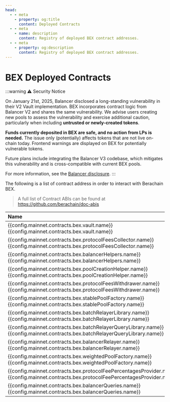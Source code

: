 ```yaml
---
head:
  - - meta
    - property: og:title
      content: Deployed Contracts
  - - meta
    - name: description
      content: Registry of deployed BEX contract addresses.
  - - meta
    - property: og:description
      content: Registry of deployed BEX contract addresses.
---
```


<script setup>
  import config from '@berachain/config/constants.json';
</script>

# BEX Deployed Contracts

:::warning ⚠️ Security Notice

On January 21st, 2025, Balancer disclosed a long-standing vulnerability in their V2 Vault implementation. BEX incorporates contract logic from Balancer V2 and shares the same vulnerability. We advise users creating new pools to assess the vulnerability and exercise additional caution, particularly when including **untrusted or newly-created tokens**.

**Funds currently deposited in BEX are safe, and no action from LPs is needed.** The issue only (potentially) affects tokens that are not live on-chain today. Frontend warnings are displayed on BEX for potentially vulnerable tokens.

Future plans include integrating the Balancer V3 codebase, which mitigates this vulnerability and is cross-compatible with current BEX pools.

For more information, see the [Balancer disclosure](https://forum.balancer.fi/t/balancer-v2-token-frontrun-vulnerability-disclosure/6309).
:::

The following is a list of contract address in order to interact with Berachain BEX.

> A full list of Contract ABIs can be found at https://github.com/berachain/doc-abis

| Name                                                                                                                                                                                                                                                                                                                       | Address                                                                                                                                                                                                                    | ABI                                                                                                                                                                       |
| :------------------------------------------------------------------------------------------------------------------------------------------------------------------------------------------------------------------------------------------------------------------------------------------------------------------------- | :------------------------------------------------------------------------------------------------------------------------------------------------------------------------------------------------------------------------- | :------------------------------------------------------------------------------------------------------------------------------------------------------------------------ |
| <a v-if="config.mainnet.contracts.bex.vault.docsUrl" :href="config.mainnet.contracts.bex.vault.docsUrl">{{config.mainnet.contracts.bex.vault.name}}</a><span v-else>{{config.mainnet.contracts.bex.vault.name}}</span>                                                                                                     | <a target="blank" :href="config.mainnet.dapps.berascan.url + 'address/' + config.mainnet.contracts.bex.vault.address">{{config.mainnet.contracts.bex.vault.address}}</a>                                                   | <a target="_blank" v-if="config.mainnet.contracts.bex.vault.abi" :href="config.mainnet.contracts.bex.vault.abi">ABI</a>                                                   |
| <a v-if="config.mainnet.contracts.bex.protocolFeesCollector.docsUrl" :href="config.mainnet.contracts.bex.protocolFeesCollector.docsUrl">{{config.mainnet.contracts.bex.protocolFeesCollector.name}}</a><span v-else>{{config.mainnet.contracts.bex.protocolFeesCollector.name}}</span>                                     | <a target="blank" :href="config.mainnet.dapps.berascan.url + 'address/' + config.mainnet.contracts.bex.protocolFeesCollector.address">{{config.mainnet.contracts.bex.protocolFeesCollector.address}}</a>                   | <a target="_blank" v-if="config.mainnet.contracts.bex.protocolFeesCollector.abi" :href="config.mainnet.contracts.bex.protocolFeesCollector.abi">ABI</a>                   |
| <a v-if="config.mainnet.contracts.bex.balancerHelpers.docsUrl" :href="config.mainnet.contracts.bex.balancerHelpers.docsUrl">{{config.mainnet.contracts.bex.balancerHelpers.name}}</a><span v-else>{{config.mainnet.contracts.bex.balancerHelpers.name}}</span>                                                             | <a target="blank" :href="config.mainnet.dapps.berascan.url + 'address/' + config.mainnet.contracts.bex.balancerHelpers.address">{{config.mainnet.contracts.bex.balancerHelpers.address}}</a>                               | <a target="_blank" v-if="config.mainnet.contracts.bex.balancerHelpers.abi" :href="config.mainnet.contracts.bex.balancerHelpers.abi">ABI</a>                               |
| <a v-if="config.mainnet.contracts.bex.poolCreationHelper.docsUrl" :href="config.mainnet.contracts.bex.poolCreationHelper.docsUrl">{{config.mainnet.contracts.bex.poolCreationHelper.name}}</a><span v-else>{{config.mainnet.contracts.bex.poolCreationHelper.name}}</span>                                                 | <a target="blank" :href="config.mainnet.dapps.berascan.url + 'address/' + config.mainnet.contracts.bex.poolCreationHelper.address">{{config.mainnet.contracts.bex.poolCreationHelper.address}}</a>                         | <a target="_blank" v-if="config.mainnet.contracts.bex.poolCreationHelper.abi" :href="config.mainnet.contracts.bex.poolCreationHelper.abi">ABI</a>                         |
| <a v-if="config.mainnet.contracts.bex.protocolFeesWithdrawer.docsUrl" :href="config.mainnet.contracts.bex.protocolFeesWithdrawer.docsUrl">{{config.mainnet.contracts.bex.protocolFeesWithdrawer.name}}</a><span v-else>{{config.mainnet.contracts.bex.protocolFeesWithdrawer.name}}</span>                                 | <a target="blank" :href="config.mainnet.dapps.berascan.url + 'address/' + config.mainnet.contracts.bex.protocolFeesWithdrawer.address">{{config.mainnet.contracts.bex.protocolFeesWithdrawer.address}}</a>                 | <a target="_blank" v-if="config.mainnet.contracts.bex.protocolFeesWithdrawer.abi" :href="config.mainnet.contracts.bex.protocolFeesWithdrawer.abi">ABI</a>                 |
| <a v-if="config.mainnet.contracts.bex.stablePoolFactory.docsUrl" :href="config.mainnet.contracts.bex.stablePoolFactory.docsUrl">{{config.mainnet.contracts.bex.stablePoolFactory.name}}</a><span v-else>{{config.mainnet.contracts.bex.stablePoolFactory.name}}</span>                                                     | <a target="blank" :href="config.mainnet.dapps.berascan.url + 'address/' + config.mainnet.contracts.bex.stablePoolFactory.address">{{config.mainnet.contracts.bex.stablePoolFactory.address}}</a>                           | <a target="_blank" v-if="config.mainnet.contracts.bex.stablePoolFactory.abi" :href="config.mainnet.contracts.bex.stablePoolFactory.abi">ABI</a>                           |
| <a v-if="config.mainnet.contracts.bex.batchRelayerLibrary.docsUrl" :href="config.mainnet.contracts.bex.batchRelayerLibrary.docsUrl">{{config.mainnet.contracts.bex.batchRelayerLibrary.name}}</a><span v-else>{{config.mainnet.contracts.bex.batchRelayerLibrary.name}}</span>                                             | <a target="blank" :href="config.mainnet.dapps.berascan.url + 'address/' + config.mainnet.contracts.bex.batchRelayerLibrary.address">{{config.mainnet.contracts.bex.batchRelayerLibrary.address}}</a>                       | <a target="_blank" v-if="config.mainnet.contracts.bex.batchRelayerLibrary.abi" :href="config.mainnet.contracts.bex.batchRelayerLibrary.abi">ABI</a>                       |
| <a v-if="config.mainnet.contracts.bex.batchRelayerQueryLibrary.docsUrl" :href="config.mainnet.contracts.bex.batchRelayerQueryLibrary.docsUrl">{{config.mainnet.contracts.bex.batchRelayerQueryLibrary.name}}</a><span v-else>{{config.mainnet.contracts.bex.batchRelayerQueryLibrary.name}}</span>                         | <a target="blank" :href="config.mainnet.dapps.berascan.url + 'address/' + config.mainnet.contracts.bex.batchRelayerQueryLibrary.address">{{config.mainnet.contracts.bex.batchRelayerQueryLibrary.address}}</a>             | <a target="_blank" v-if="config.mainnet.contracts.bex.batchRelayerQueryLibrary.abi" :href="config.mainnet.contracts.bex.batchRelayerQueryLibrary.abi">ABI</a>             |
| <a v-if="config.mainnet.contracts.bex.balancerRelayer.docsUrl" :href="config.mainnet.contracts.bex.balancerRelayer.docsUrl">{{config.mainnet.contracts.bex.balancerRelayer.name}}</a><span v-else>{{config.mainnet.contracts.bex.balancerRelayer.name}}</span>                                                             | <a target="blank" :href="config.mainnet.dapps.berascan.url + 'address/' + config.mainnet.contracts.bex.balancerRelayer.address">{{config.mainnet.contracts.bex.balancerRelayer.address}}</a>                               | <a target="_blank" v-if="config.mainnet.contracts.bex.balancerRelayer.abi" :href="config.mainnet.contracts.bex.balancerRelayer.abi">ABI</a>                               |
| <a v-if="config.mainnet.contracts.bex.weightedPoolFactory.docsUrl" :href="config.mainnet.contracts.bex.weightedPoolFactory.docsUrl">{{config.mainnet.contracts.bex.weightedPoolFactory.name}}</a><span v-else>{{config.mainnet.contracts.bex.weightedPoolFactory.name}}</span>                                             | <a target="blank" :href="config.mainnet.dapps.berascan.url + 'address/' + config.mainnet.contracts.bex.weightedPoolFactory.address">{{config.mainnet.contracts.bex.weightedPoolFactory.address}}</a>                       | <a target="_blank" v-if="config.mainnet.contracts.bex.weightedPoolFactory.abi" :href="config.mainnet.contracts.bex.weightedPoolFactory.abi">ABI</a>                       |
| <a v-if="config.mainnet.contracts.bex.protocolFeePercentagesProvider.docsUrl" :href="config.mainnet.contracts.bex.protocolFeePercentagesProvider.docsUrl">{{config.mainnet.contracts.bex.protocolFeePercentagesProvider.name}}</a><span v-else>{{config.mainnet.contracts.bex.protocolFeePercentagesProvider.name}}</span> | <a target="blank" :href="config.mainnet.dapps.berascan.url + 'address/' + config.mainnet.contracts.bex.protocolFeePercentagesProvider.address">{{config.mainnet.contracts.bex.protocolFeePercentagesProvider.address}}</a> | <a target="_blank" v-if="config.mainnet.contracts.bex.protocolFeePercentagesProvider.abi" :href="config.mainnet.contracts.bex.protocolFeePercentagesProvider.abi">ABI</a> |
| <a v-if="config.mainnet.contracts.bex.balancerQueries.docsUrl" :href="config.mainnet.contracts.bex.balancerQueries.docsUrl">{{config.mainnet.contracts.bex.balancerQueries.name}}</a><span v-else>{{config.mainnet.contracts.bex.balancerQueries.name}}</span>                                                             | <a target="blank" :href="config.mainnet.dapps.berascan.url + 'address/' + config.mainnet.contracts.bex.balancerQueries.address">{{config.mainnet.contracts.bex.balancerQueries.address}}</a>                               | <a target="_blank" v-if="config.mainnet.contracts.bex.balancerQueries.abi" :href="config.mainnet.contracts.bex.balancerQueries.abi">ABI</a>                               |

